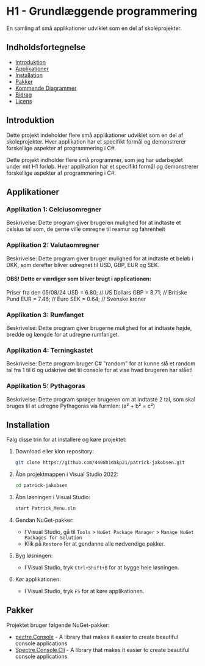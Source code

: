 # H1 - Grundlæggende programmering

En samling af små applikationer udviklet som en del af skoleprojekter.

## Indholdsfortegnelse

- [Introduktion](#introduktion)
- [Applikationer](#applikationer)
- [Installation](#installation)
- [Pakker](#pakker)
- [Kommende Diagrammer](#kommende-diagrammer)
- [Bidrag](#bidrag)
- [Licens](#licens)

## Introduktion

Dette projekt indeholder flere små applikationer udviklet som en del af skoleprojekter. Hver applikation har et specifikt formål og demonstrerer forskellige aspekter af programmering i C#.

Dette projekt indholder flere små programmer, som jeg har udarbejdet under mit H1 forløb. Hver applikation har et specifikt formål og demonstrerer forskellige aspekter af programmering i C#.

## Applikationer

### Applikation 1: Celciusomregner

Beskrivelse: Dette program giver brugeren mulighed for at indtaste et celsius tal som, de gerne ville omregne til reamur og fahrenheit

### Applikation 2: Valutaomregner

Beskrivelse: Dette program giver bruger mulighed for at indtaste et beløb i DKK, som derefter bliver udregnet til USD, GBP, EUR og SEK.

#### OBS! Dette er værdiger som bliver brugt i applicationen:
Priser fra den 05/08/24
USD = 6.80; // US Dollars
GBP = 8.71; // Britiske Pund
EUR = 7.46; // Euro
SEK = 0.64; // Svenske kroner

### Applikation 3: Rumfanget

Beskrivelse: Dette program giver brugerne mulighed for at indtaste højde, bredde og længde for at udregne rumfanget.

### Applikation 4: Terningkastet

Beskrivelse: Dette program bruger C# "random" for at kunne slå et random tal fra 1 til 6 og udskrive det til console for at vise hvad brugeren har slået!

### Applikation 5: Pythagoras

Beskrivelse: Dette program sprøger brugeren om at indtaste 2 tal, som skal bruges til at udregne Pythagoras via furmlen: (a² + b² = c²)

## Installation

Følg disse trin for at installere og køre projektet:

1. Download eller klon repository:
   ```bash
   git clone https://github.com/4408h1dakp21/patrick-jakobsen.git
   ```
2. Åbn projektmappen i Visual Studio 2022:
   ```bash
   cd patrick-jakobsen
   ```
3. Åbn løsningen i Visual Studio:
   ```bash
   start Patrick_Menu.sln
   ```
4. Gendan NuGet-pakker:
   - I Visual Studio, gå til `Tools` > `NuGet Package Manager` > `Manage NuGet Packages for Solution`
   - Klik på `Restore` for at gendanne alle nødvendige pakker.

5. Byg løsningen:
   - I Visual Studio, tryk `Ctrl+Shift+B` for at bygge hele løsningen.

6. Kør applikationen:
   - I Visual Studio, tryk `F5` for at køre applikationen.

## Pakker

Projektet bruger følgende NuGet-pakker:

- [pectre.Console](https://www.nuget.org/packages/Spectre.Console/0.49.2-preview.0.14) - A library that makes it easier to create beautiful console applications
- [Spectre.Console.Cli](https://www.nuget.org/packages/Spectre.Console.Cli/0.49.2-preview.0.14) - A library that makes it easier to create beautiful console applications.
